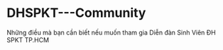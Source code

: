 # DHSPKT---Community
Những điều mà bạn cần biết nếu muốn tham gia Diễn đàn Sinh Viên ĐH SPKT TP.HCM

